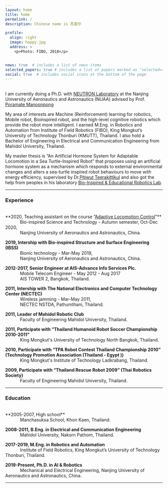 ```yaml
---
layout: home
title: home
permalink: /
description: Chinese name is 苏查尔

profile:
  align: right
  image: happy.jpg
  address: >
    <p>Photo: FIBO, 2018</p>


news: true  # includes a list of news items
selected_papers: true # includes a list of papers marked as "selected={true}"
social: true  # includes social icons at the bottom of the page
---
```

<br>
I am currently doing a Ph.D. with <a href="http://neutron.manoonpong.com/" target="_blank">NEUTRON Laboratory</a> at the Nanjing University of Aeronautics and Astronautics (NUAA) advised by Prof. <a href="http://manoonpong.com/" target="_blank">Poramate Manoonpong</a>  

My area of interests are Machine (Reinforcement) learning for robotics, Mobile robot, Bioinspired robot, and the high-level cognitive robotics which provide the robot more intelligent. I earned M.Eng. in Robotics and Automation from Institute of Field Robotics (FIBO), King Mongkut’s University of Technology Thonburi (KMUTT), Thailand. I also hold a Bachelor of Engineering in Electrical and Communication Engineering from Mahidol University, Thailand.

My master thesis is “An Artificial Hormone System for Adaptable Locomotion in a Sea Turtle-Inspired Robot” that proposes using an artificial hormone system as a mechanism which responds to external environmental changes and alters a sea-turtle inspired robot behaviours to move with energy efficiency, supervised by Dr.<a href="http://fibo.kmutt.ac.th/fibo/dr-pitiwut/" target="_blank">Pitiwut Teerakittikul</a> and also got the help from peoples in his laboratory <a href="http://fibo.kmutt.ac.th/fibo/research/fibo-laboratory/bear-lab/" target="_blank">Bio-Inspired & Educational Robotics Lab</a>.

---

### Experience
<br>
**2020, Teaching assistant on the course ”<a href="https://mooc1.chaoxing.com/course/215148537.html?edit=false&articleId=227946949
" target="_blank">Adaptive Locomotion Control</a>”**<br>
&nbsp;&nbsp;&nbsp;&nbsp;&nbsp;&nbsp;&nbsp;&nbsp;&nbsp;&nbsp;&nbsp;&nbsp;Bio-inspired Science and Technology - Autumn semester, Oct-Dec 2020,<br>
&nbsp;&nbsp;&nbsp;&nbsp;&nbsp;&nbsp;&nbsp;&nbsp;&nbsp;&nbsp;&nbsp;&nbsp;Nanjing University of Aeronautics and Astronautics, China.<br>


**2019, Intership with Bio-inspired Structure and Surface Engineering (IBSS)**<br>
&nbsp;&nbsp;&nbsp;&nbsp;&nbsp;&nbsp;&nbsp;&nbsp;&nbsp;&nbsp;&nbsp;&nbsp;Bionic technology - Mar-May 2019,<br>
&nbsp;&nbsp;&nbsp;&nbsp;&nbsp;&nbsp;&nbsp;&nbsp;&nbsp;&nbsp;&nbsp;&nbsp;Nanjing University of Aeronautics and Astronautics, China.

**2012-2017, Senior Engineer at AIS-Advance Info Services Plc.**<br>
&nbsp;&nbsp;&nbsp;&nbsp;&nbsp;&nbsp;&nbsp;&nbsp;&nbsp;&nbsp;&nbsp;&nbsp;Mobile Telecom Engineer - May 2012 - Aug 2017<br>
&nbsp;&nbsp;&nbsp;&nbsp;&nbsp;&nbsp;&nbsp;&nbsp;&nbsp;&nbsp;&nbsp;&nbsp;AIS TOWER 2, Bangkok, Thailand.<br>

**2011, Intership with The National Electronics and Computer Technology Center (NECTEC)**<br>
&nbsp;&nbsp;&nbsp;&nbsp;&nbsp;&nbsp;&nbsp;&nbsp;&nbsp;&nbsp;&nbsp;&nbsp;Wireless jamming - Mar-May 2011,<br>
&nbsp;&nbsp;&nbsp;&nbsp;&nbsp;&nbsp;&nbsp;&nbsp;&nbsp;&nbsp;&nbsp;&nbsp;NECTEC NSTDA, Pathumthani, Thailand.

**2011, Leader of Mahidol Robotic Club**<br>
&nbsp;&nbsp;&nbsp;&nbsp;&nbsp;&nbsp;&nbsp;&nbsp;&nbsp;&nbsp;&nbsp;&nbsp;Faculty of Engineering Mahidol University, Thailand.<br>

**2011, Participate with “Thailand Humanoid Robot Soccer Championship 2010-2011”**<br>
&nbsp;&nbsp;&nbsp;&nbsp;&nbsp;&nbsp;&nbsp;&nbsp;&nbsp;&nbsp;&nbsp;&nbsp;King Mongkut's University of Technology North Bangkok, Thailand.<br>

**2010, Participate with “TPA Robot Contest Thailand Championship 2010” (Technology Promotion Association (Thailand - Egypt ))**<br>
&nbsp;&nbsp;&nbsp;&nbsp;&nbsp;&nbsp;&nbsp;&nbsp;&nbsp;&nbsp;&nbsp;&nbsp;King Mongkut's Institute of Technology Ladkrabang, Thailand.<br>

**2009, Participate with “Thailand Rescue Robot 2009” (Thai Robotics Society)**<br>
&nbsp;&nbsp;&nbsp;&nbsp;&nbsp;&nbsp;&nbsp;&nbsp;&nbsp;&nbsp;&nbsp;&nbsp;Faculty of Engineering Mahidol University, Thailand.<br>

---

### Education
<br>
**2005-2007, High school**<br>
&nbsp;&nbsp;&nbsp;&nbsp;&nbsp;&nbsp;&nbsp;&nbsp;&nbsp;&nbsp;&nbsp;&nbsp;Manchasuksa School, Khon Kaen, Thailand.<br>

**2008-2011, B.Eng. in Electrical and Communication Engineering**<br>
&nbsp;&nbsp;&nbsp;&nbsp;&nbsp;&nbsp;&nbsp;&nbsp;&nbsp;&nbsp;&nbsp;&nbsp;Mahidol University, Nakorn Pathom, Thailand.<br>

**2017-2019, M.Eng. in Robotics and Automation**<br>
&nbsp;&nbsp;&nbsp;&nbsp;&nbsp;&nbsp;&nbsp;&nbsp;&nbsp;&nbsp;&nbsp;&nbsp;Institute of Field Robotics, King Mongkut’s University of Technology Thonburi, Thailand.<br>

**2019-Present, Ph.D. in AI & Robotics**<br>
&nbsp;&nbsp;&nbsp;&nbsp;&nbsp;&nbsp;&nbsp;&nbsp;&nbsp;&nbsp;&nbsp;&nbsp;Mechanical and Electrical Engineering, Nanjing University of Aeronautics and Astronautics, China.<br>

---


